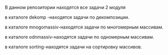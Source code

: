 В данном репозитории находятся все задачи 2 модуля

в каталоге dekomp -находятся задачи по декомпозиции.

в каталоге mnogomassiv-находятся задачи по многомерным массивам.

в каталоге odnmassiv-находятся задачи по одномерным массивам.

в каталоге sorting-находятся задачи на сортировку массивов.
